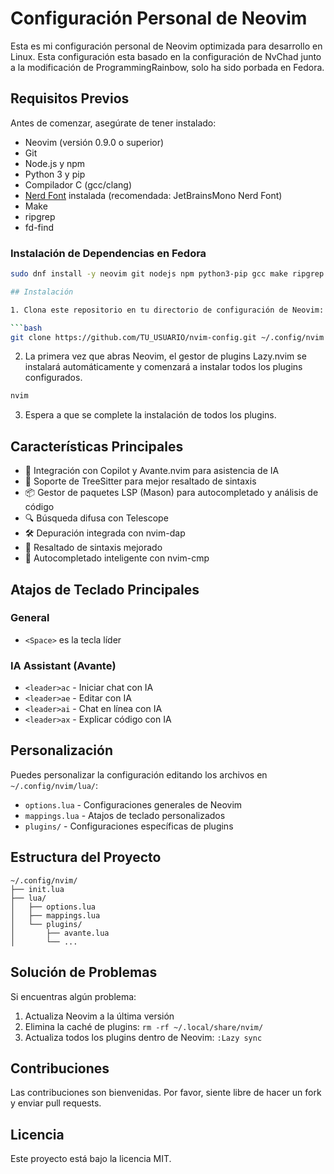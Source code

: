 # Configuración Personal de Neovim

Esta es mi configuración personal de Neovim optimizada para desarrollo en Linux. Esta configuración esta basado en la configuración de NvChad junto a la modificación  de ProgrammingRainbow, solo ha sido porbada en Fedora.

## Requisitos Previos

Antes de comenzar, asegúrate de tener instalado:

- Neovim (versión 0.9.0 o superior)
- Git
- Node.js y npm
- Python 3 y pip
- Compilador C (gcc/clang)
- [Nerd Font](https://www.nerdfonts.com/) instalada (recomendada: JetBrainsMono Nerd Font)
- Make
- ripgrep
- fd-find

### Instalación de Dependencias en Fedora

```bash
sudo dnf install -y neovim git nodejs npm python3-pip gcc make ripgrep fd-find

## Instalación

1. Clona este repositorio en tu directorio de configuración de Neovim:

```bash
git clone https://github.com/TU_USUARIO/nvim-config.git ~/.config/nvim
```

2. La primera vez que abras Neovim, el gestor de plugins Lazy.nvim se instalará automáticamente y comenzará a instalar todos los plugins configurados.

```bash
nvim
```

3. Espera a que se complete la instalación de todos los plugins.

## Características Principales

- 🤖 Integración con Copilot y Avante.nvim para asistencia de IA
- 🌳 Soporte de TreeSitter para mejor resaltado de sintaxis
- 📦 Gestor de paquetes LSP (Mason) para autocompletado y análisis de código
- 🔍 Búsqueda difusa con Telescope
- 🛠️ Depuración integrada con nvim-dap
- 🎨 Resaltado de sintaxis mejorado
- 📝 Autocompletado inteligente con nvim-cmp

## Atajos de Teclado Principales

### General
- `<Space>` es la tecla líder

### IA Assistant (Avante)
- `<leader>ac` - Iniciar chat con IA
- `<leader>ae` - Editar con IA
- `<leader>ai` - Chat en línea con IA
- `<leader>ax` - Explicar código con IA

## Personalización

Puedes personalizar la configuración editando los archivos en `~/.config/nvim/lua/`:

- `options.lua` - Configuraciones generales de Neovim
- `mappings.lua` - Atajos de teclado personalizados
- `plugins/` - Configuraciones específicas de plugins

## Estructura del Proyecto

```
~/.config/nvim/
├── init.lua
├── lua/
│   ├── options.lua
│   ├── mappings.lua
│   └── plugins/
│       ├── avante.lua
│       └── ...
```

## Solución de Problemas

Si encuentras algún problema:

1. Actualiza Neovim a la última versión
2. Elimina la caché de plugins: `rm -rf ~/.local/share/nvim/`
3. Actualiza todos los plugins dentro de Neovim: `:Lazy sync`

## Contribuciones

Las contribuciones son bienvenidas. Por favor, siente libre de hacer un fork y enviar pull requests.

## Licencia

Este proyecto está bajo la licencia MIT.
